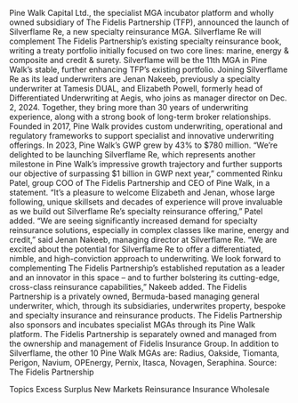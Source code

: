 Pine Walk Capital Ltd., the specialist MGA incubator platform and wholly owned subsidiary of The Fidelis Partnership (TFP), announced the launch of Silverflame Re, a new specialty reinsurance MGA.
Silverflame Re will complement The Fidelis Partnership’s existing specialty reinsurance book, writing a treaty portfolio initially focused on two core lines: marine, energy & composite and credit & surety. Silverflame will be the 11th MGA in Pine Walk’s stable, further enhancing TFP’s existing portfolio.
Joining Silverflame Re as its lead underwriters are Jenan Nakeeb, previously a specialty underwriter at Tamesis DUAL, and Elizabeth Powell, formerly head of Differentiated Underwriting at Aegis, who joins as manager director on Dec. 2, 2024. Together, they bring more than 30 years of underwriting experience, along with a strong book of long-term broker relationships.
Founded in 2017, Pine Walk provides custom underwriting, operational and regulatory frameworks to support specialist and innovative underwriting offerings. In 2023, Pine Walk’s GWP grew by 43% to $780 million.
“We’re delighted to be launching Silverflame Re, which represents another milestone in Pine Walk’s impressive growth trajectory and further supports our objective of surpassing $1 billion in GWP next year,” commented Rinku Patel, group COO of The Fidelis Partnership and CEO of Pine Walk, in a statement.
“It’s a pleasure to welcome Elizabeth and Jenan, whose large following, unique skillsets and decades of experience will prove invaluable as we build out Silverflame Re’s specialty reinsurance offering,” Patel added.
“We are seeing significantly increased demand for specialty reinsurance solutions, especially in complex classes like marine, energy and credit,” said Jenan Nakeeb, managing director at Silverflame Re.
“We are excited about the potential for Silverflame Re to offer a differentiated, nimble, and high-conviction approach to underwriting. We look forward to complementing The Fidelis Partnership’s established reputation as a leader and an innovator in this space – and to further bolstering its cutting-edge, cross-class reinsurance capabilities,” Nakeeb added.
The Fidelis Partnership is a privately owned, Bermuda-based managing general underwriter, which, through its subsidiaries, underwrites property, bespoke and specialty insurance and reinsurance products. The Fidelis Partnership also sponsors and incubates specialist MGAs through its Pine Walk platform. The Fidelis Partnership is separately owned and managed from the ownership and management of Fidelis Insurance Group.
In addition to Silverflame, the other 10 Pine Walk MGAs are: Radius, Oakside, Tiomanta, Perigon, Navium, OPEnergy, Pernix, Itasca, Novagen, Seraphina.
Source: The Fidelis Partnership

Topics
Excess Surplus
New Markets
Reinsurance
Insurance Wholesale
